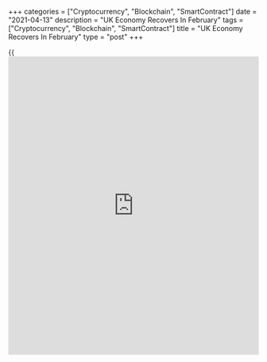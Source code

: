 +++
categories = ["Cryptocurrency", "Blockchain", "SmartContract"]
date = "2021-04-13"
description = "UK Economy Recovers In February"
tags = ["Cryptocurrency", "Blockchain", "SmartContract"]
title = "UK Economy Recovers In February"
type = "post"
+++

{{<iframe id="large-banner" src="https://www.bounty.group/#slide=15.0" width="100%" height="600" scrolling="no" style="border: 0px solid rgb(216, 221, 230); border-radius: 3px;">}}

The UK [economy][1] recovered in February despite the coronavirus
lockdown restrictions being in place, data from the Office for National
Statistics revealed Tuesday.

Gross domestic product grew 0.4 percent monthly, following a revised 2.2
percent fall in January. Nonetheless, this was slower than the expected
growth of 0.6 percent.

February's GDP was 7.8 percent below the levels seen in February 2020,
data showed. In the three months to February, GDP shrank 1.6 percent,
which was worse than a revised 1.4 percent contraction in the three
months to January.

The small rise in GDP does suggest that January was probably the low
point of the year, Thomas Pugh, an economist at Capital Economics, said.

Vaccinations and the reopening of the economy will combine to trigger a
rapid rebound in activity over the next few months, the economist added.

Driven by wholesale and retail trade, services output gained 0.2 percent
in February. This followed a negative 2.5 percent growth in January.

The production sector also grew in February, by 1.0 percent, in contrast
to a 1.8 percent fall in January. This was mainly because of
manufacturing output picking up for the first time since November. After
falling 2.3 percent, manufacturing gained 1.3 percent in February.

Underpinned by new work and repair and maintenance, construction output
rose 1.6 percent. Nonetheless, the construction sector was 4.3 percent
below the level of February 2020.

On a yearly basis, industrial production fell 3.5 percent after easing
4.3 percent in January. Likewise, the decline in manufacturing output
slowed to 4.2 percent from 5.0 percent.

Another report from the ONS showed that the visible trade gap widened to
GBP 16.44 billion in February from GBP 12.59 billion in January. On a
monthly basis, exports and imports of goods increased 9.9 percent and
17.4 percent, respectively.

At the same time, the surplus on services trade came in at GBP 9.3
billion, largely unchanged from GBP 9.22 billion in the previous month.

As a result, the total trade deficit increased sharply to GBP 7.12
billion from GBP 3.37 billion a month ago.

For comments and feedback [contact](https://www.playgroundfx.com/contact/): editorial@rtt[news](https://www.letsplayfx.com/blog/forex-news-website/).com

[Economic News][1]

 **What parts of the world are seeing the best (and worst) economic
performances lately? Click[here][2] to check out our [Econ Scorecard][2]
and find out! See up-to-the-moment [ranking](https://www.playgroundfx.com/blog/crypto-exchange-ranking/)s for the best and worst
performers in [GDP][3], [unemployment rate][4], [inflation][5] and much
more.**

   1. www.rtt[news](https://www.letsplayfx.com/blog/forex-news-website/).com/Content/EconomicNews.aspx
   2. www.rtt[news](https://www.letsplayfx.com/blog/forex-news-website/).com/economic-scorecard/world-rank/industrial-production/highest-performance.aspx
   3. www.rtt[news](https://www.letsplayfx.com/blog/forex-news-website/).com/economic-scorecard/world-rank/GDP/highest-performance.aspx
   4. www.rtt[news](https://www.letsplayfx.com/blog/forex-news-website/).com/economic-scorecard/world-rank/unemployment-rate/lowest-performance.aspx
   5. www.rtt[news](https://www.letsplayfx.com/blog/forex-news-website/).com/economic-scorecard/world-rank/CPI/highest-performance.aspx